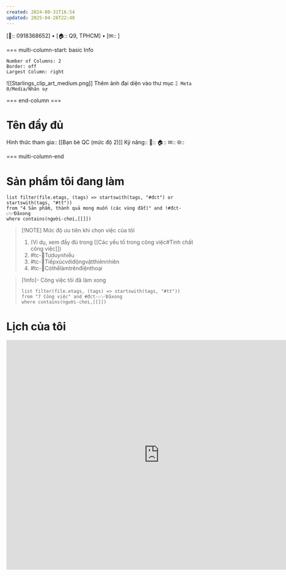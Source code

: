 ```yaml
---
created: 2024-08-31T16:54
updated: 2025-04-26T22:48
---
```

[📱:: 0918368652]	•	[🏠:: Q9, TPHCM]	•	[✉:: ]

=== multi-column-start: basic Info
```column-settings
Number of Columns: 2
Border: off
Largest Column: right
```

![[Starlings_clip_art_medium.png]]
Thêm ảnh đại diện vào thư mục `Ξ Meta 0/Media/Nhân sự`

=== end-column ===

# Tên đầy đủ
Hình thức tham gia:: [[Bạn bè QC (mức độ 2)]]
Kỹ năng::
📱:: 
🏠:: 
✉:: 
🌐:: 

=== multi-column-end

# Sản phẩm tôi đang làm
```dataview
list filter(file.etags, (tags) => startswith(tags, "#đct") or startswith(tags, "#tt"))
from "4 Sản phẩm, thành quả mong muốn (các vùng đất)" and !#đct-✅✅Đãxong
where contains(người-chơi,[[]])
```

> [!NOTE] Mức độ ưu tiên khi chọn việc của tôi
> 1. (Ví dụ, xem đầy đủ trong [[Các yếu tố trong công việc#Tính chất công việc]])
> 4. #tc-🧠Tưduynhiều 
> 3. #tc-🌳Tiếpxúcvớiđộngvậtthiênnhiên 
> 2. #tc-📱Cóthểlàmtrênđiệnthoại

> [!info]- Công việc tôi đã làm xong
> ```dataview
> list filter(file.etags, (tags) => startswith(tags, "#tt"))
> from "7 Công việc" and #đct-✅✅Đãxong
> where contains(người-chơi,[[]]) 
> ```

# Lịch của tôi
<iframe src="https://calendar.google.com/calendar/embed?src=AAAAAAAAAAAAAAAAAAAAAAAAA%40gmail.com" style="border: 0" width="800" height="600" frameborder="0" scrolling="no"></iframe>
